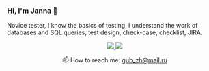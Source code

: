 ### Hi, I'm Janna 👋
Novice tester, I know the basics of testing, I understand the work of databases and SQL queries, test design, check-case, checklist, JIRA.

<p align='center'>
<a href="https://wa.me/79022091313">
       <img src="https://img.shields.io/badge/WhatsApp-25D366?style=for-the-badge&logo=whatsapp&logoColor=white"/>
   </a>   
<a href="https://t.me/janna_ch">
       <img src="https://img.shields.io/badge/Telegram-2CA5E0?style=for-the-badge&logo=telegram&logoColor=white"/>
   </a>

<p align='center'>
📫 How to reach me: <a href='mailto:gub_zh@mail.ru'>gub_zh@mail.ru</a>
</p>

